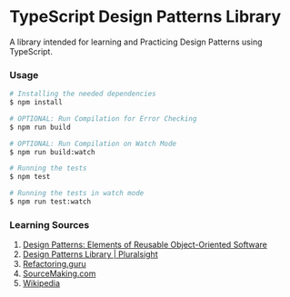 # TypeScript Design Patterns Library

A library intended for learning and Practicing Design Patterns using TypeScript.

### Usage

```bash
# Installing the needed dependencies
$ npm install

# OPTIONAL: Run Compilation for Error Checking
$ npm run build

# OPTIONAL: Run Compilation on Watch Mode
$ npm run build:watch

# Running the tests
$ npm test

# Running the tests in watch mode
$ npm run test:watch
```

### Learning Sources

1. [Design Patterns: Elements of Reusable Object-Oriented Software](https://www.amazon.com/Design-Patterns-Object-Oriented-Addison-Wesley-Professional-ebook/dp/B000SEIBB8)
2. [Design Patterns Library | Pluralsight](https://app.pluralsight.com/library/courses/patterns-library)
3. [Refactoring.guru](https://refactoring.guru)
4. [SourceMaking.com](https://sourcemaking.com/design_patterns)
5. [Wikipedia](https://en.wikipedia.org/wiki/Software_design_pattern)
